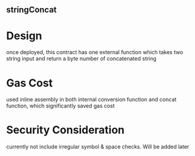 ## stringConcat
# Design
once deployed, this contract has one external function which takes two string input and return a byte number of concatenated string

# Gas Cost 
used inline assembly in both internal conversion function and concat function, which significantly saved gas cost

# Security Consideration
currently not include irregular symbol & space checks. Will be added later

